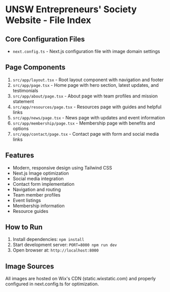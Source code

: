 # UNSW Entrepreneurs' Society Website - File Index

## Core Configuration Files
- `next.config.ts` - Next.js configuration file with image domain settings

## Page Components
1. `src/app/layout.tsx` - Root layout component with navigation and footer
2. `src/app/page.tsx` - Home page with hero section, latest updates, and testimonials
3. `src/app/about/page.tsx` - About page with team profiles and mission statement
4. `src/app/resources/page.tsx` - Resources page with guides and helpful links
5. `src/app/news/page.tsx` - News page with updates and event information
6. `src/app/membership/page.tsx` - Membership page with benefits and options
7. `src/app/contact/page.tsx` - Contact page with form and social media links

## Features
- Modern, responsive design using Tailwind CSS
- Next.js Image optimization
- Social media integration
- Contact form implementation
- Navigation and routing
- Team member profiles
- Event listings
- Membership information
- Resource guides

## How to Run
1. Install dependencies: `npm install`
2. Start development server: `PORT=8000 npm run dev`
3. Open browser at: `http://localhost:8000`

## Image Sources
All images are hosted on Wix's CDN (static.wixstatic.com) and properly configured in next.config.ts for optimization.
